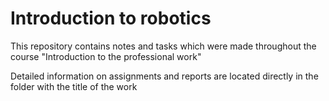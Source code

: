 # Introduction to robotics

This repository contains notes and tasks which were made throughout the course "Introduction to the professional work"

Detailed information on assignments and reports are located directly in the folder with the title of the work
